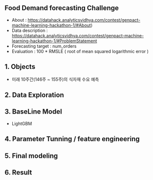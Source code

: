 ## Food Demand forecasting Challenge


* About : https://datahack.analyticsvidhya.com/contest/genpact-machine-learning-hackathon-1/#About)
* Data description : https://datahack.analyticsvidhya.com/contest/genpact-machine-learning-hackathon-1/#ProblemStatement
* Forecasting target : num_orders
* Evaluation : 100 * RMSLE ( root of mean squared logarithmic error )

## 1. Objects
* 미래 10주간(146주 ~ 155주)의 식자재 수요 예측
 
## 2. Data Exploration

## 3. BaseLine Model
* LightGBM

## 4. Parameter Tunning / feature engineering

## 5. Final modeling

## 6. Result

